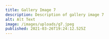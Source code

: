 ```yaml
---
title: Gallery Image 7
description: Description of gallery image 7
alt: Alt Text
image: /images/uploads/g7.jpeg
published: 2021-03-26T19:24:12.525Z
---
```

